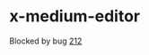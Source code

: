 # x-medium-editor

Blocked by bug  [212](https://github.com/webcomponents/webcomponentsjs/issues/212)

